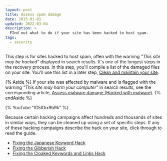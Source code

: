 ```yaml
---
layout: post
title: Assess spam damage
date: 2015-01-01
updated: 2022-03-04
description: >
  FInd out what to do if your site has been hacked to host spam.
tags:
  - security
---
```


This step is for sites hacked to host spam, often with the warning
_"This site may be hacked"_ displayed in search results. It's one of the
longest steps in the recovery process. In this step, you'll compile a list of
the damaged files on your site. You'll use this list in a later step,
[Clean and maintain your site](/secure/clean-site/).

{% Aside %}
If your site was affected by malware and is flagged with the warning
_"This site may harm your computer"_ in search results, see the
corresponding article,
[Assess malware damage (Hacked with malware)](/secure/hacked-with-malware/).
{% endAside %}

{% YouTube "lG5lOix9b9k" %}

Because certain hacking campaigns affect hundreds and thousands of sites in
similar ways, they can be cleaned up using a set of specific steps. If any of
these hacking campaigns describe the hack on your site, click through to read
the guide.

* [Fixing the Japanese Keyword Hack](/secure/fixing-the-japanese-keyword-hack/)
* [Fixing the Gibberish Hack](/secure/fixing-the-gibberish-hack/)
* [Fixing the Cloaked Keywords and Links Hack](/secure/fixing-the-cloaked-keywords-hack/)
